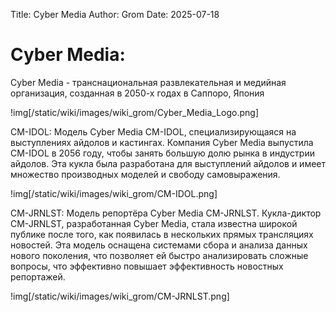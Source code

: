 Title: Cyber Media
Author: Grom
Date: 2025-07-18

# Cyber Media:

Cyber Media - транснациональная развлекательная и медийная организация, созданная в 2050-х годах в Саппоро, Япония

!img[/static/wiki/images/wiki_grom/Cyber_Media_Logo.png]

CM-IDOL: Модель Cyber Media CM-IDOL, специализирующаяся на выступлениях айдолов и кастингах. Компания Cyber Media выпустила CM-IDOL в 2056 году, чтобы занять большую долю рынка в индустрии айдолов. Эта кукла была разработана для выступлений айдолов и имеет множество производных моделей и свободу самовыражения.

!img[/static/wiki/images/wiki_grom/CM-IDOL.png]

CM-JRNLST: Модель репортёра Cyber Media CM-JRNLST. Кукла-диктор CM-JRNLST, разработанная Cyber Media, стала известна широкой публике после того, как появилась в нескольких прямых трансляциях новостей. Эта модель оснащена системами сбора и анализа данных нового поколения, что позволяет ей быстро анализировать сложные вопросы, что эффективно повышает эффективность новостных репортажей.

!img[/static/wiki/images/wiki_grom/CM-JRNLST.png]